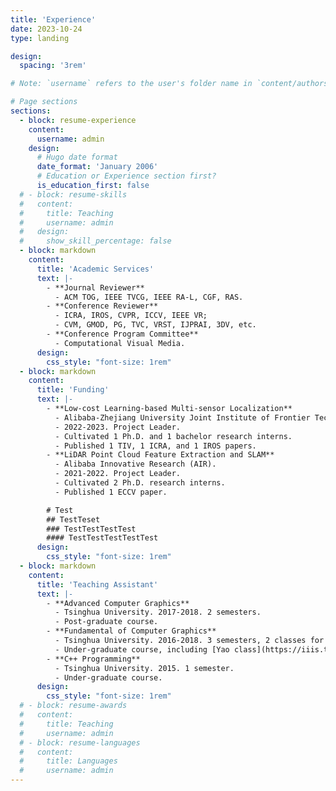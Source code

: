 ```yaml
---
title: 'Experience'
date: 2023-10-24
type: landing

design:
  spacing: '3rem'

# Note: `username` refers to the user's folder name in `content/authors/`

# Page sections
sections:
  - block: resume-experience
    content:
      username: admin
    design:
      # Hugo date format
      date_format: 'January 2006'
      # Education or Experience section first?
      is_education_first: false
  # - block: resume-skills
  #   content:
  #     title: Teaching
  #     username: admin
  #   design:
  #     show_skill_percentage: false
  - block: markdown
    content:
      title: 'Academic Services'
      text: |-
        - **Journal Reviewer**
          - ACM TOG, IEEE TVCG, IEEE RA-L, CGF, RAS.
        - **Conference Reviewer**
          - ICRA, IROS, CVPR, ICCV, IEEE VR;
          - CVM, GMOD, PG, TVC, VRST, IJPRAI, 3DV, etc.
        - **Conference Program Committee**
          - Computational Visual Media.
      design:
        css_style: "font-size: 1rem"
  - block: markdown
    content:
      title: 'Funding'
      text: |-
        - **Low-cost Learning-based Multi-sensor Localization**
          - Alibaba-Zhejiang University Joint Institute of Frontier Technologies (AZFT). 
          - 2022-2023. Project Leader. 
          - Cultivated 1 Ph.D. and 1 bachelor research interns.
          - Published 1 TIV, 1 ICRA, and 1 IROS papers.
        - **LiDAR Point Cloud Feature Extraction and SLAM**
          - Alibaba Innovative Research (AIR).
          - 2021-2022. Project Leader.
          - Cultivated 2 Ph.D. research interns.
          - Published 1 ECCV paper.

        # Test
        ## TestTeset
        ### TestTestTestTest
        #### TestTestTestTestTest
      design:
        css_style: "font-size: 1rem"
  - block: markdown
    content:
      title: 'Teaching Assistant'
      text: |-
        - **Advanced Computer Graphics**
          - Tsinghua University. 2017-2018. 2 semesters.
          - Post-graduate course. 
        - **Fundamental of Computer Graphics**
          - Tsinghua University. 2016-2018. 3 semesters, 2 classes for each.
          - Under-graduate course, including [Yao class](https://iiis.tsinghua.edu.cn/en/yaoclass/). National Excellent Courses.
        - **C++ Programming**
          - Tsinghua University. 2015. 1 semester.
          - Under-graduate course.
      design:
        css_style: "font-size: 1rem"
  # - block: resume-awards
  #   content:
  #     title: Teaching
  #     username: admin
  # - block: resume-languages
  #   content:
  #     title: Languages
  #     username: admin
---
```

